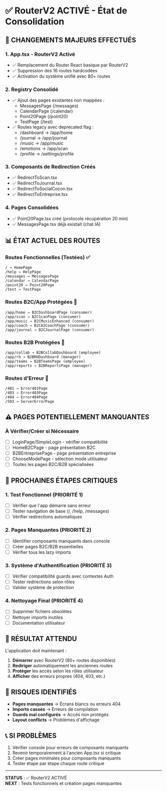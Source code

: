 # ✅ RouterV2 ACTIVÉ - État de Consolidation

## 🚀 CHANGEMENTS MAJEURS EFFECTUÉS

### 1. App.tsx - RouterV2 Activé
- ✅ Remplacement du Router React basique par RouterV2
- ✅ Suppression des 16 routes hardcodées  
- ✅ Activation du système unifié avec 80+ routes

### 2. Registry Consolidé
- ✅ Ajout des pages existantes non mappées :
  - MessagesPage (/messages)
  - CalendarPage (/calendar) 
  - Point20Page (/point20)
  - TestPage (/test)
- ✅ Routes legacy avec deprecated flag :
  - /dashboard → /app/home
  - /journal → /app/journal
  - /music → /app/music
  - /emotions → /app/scan
  - /profile → /settings/profile

### 3. Composants de Redirection Créés
- ✅ RedirectToScan.tsx
- ✅ RedirectToJournal.tsx 
- ✅ RedirectToSocialCocon.tsx
- ✅ RedirectToEntreprise.tsx

### 4. Pages Consolidées
- ✅ Point20Page.tsx créé (protocole récupération 20 min)
- ✅ MessagesPage.tsx déjà existait (chat IA)

## 📊 ÉTAT ACTUEL DES ROUTES

### Routes Fonctionnelles (Testées) ✅
```
/ → HomePage
/help → HelpPage  
/messages → MessagesPage
/calendar → CalendarPage
/point20 → Point20Page
/test → TestPage
```

### Routes B2C/App Protégées 🔐
```
/app/home → B2CDashboardPage (consumer)
/app/scan → B2CScanPage (consumer)
/app/music → B2CMusicEnhanced (consumer)
/app/coach → B2CAICoachPage (consumer)
/app/journal → B2CJournalPage (consumer)
```

### Routes B2B Protégées 🏢
```
/app/collab → B2BCollabDashboard (employee)
/app/rh → B2BRHDashboard (manager)
/app/teams → B2BTeamsPage (employee)
/app/reports → B2BReportsPage (manager)
```

### Routes d'Erreur 🚨
```
/401 → Error401Page
/403 → Error403Page
/404 → Error404Page
/503 → ServerErrorPage
```

## ⚠️ PAGES POTENTIELLEMENT MANQUANTES

### À Vérifier/Créer si Nécessaire
- [ ] LoginPage/SimpleLogin - vérifier compatibilité
- [ ] HomeB2CPage - page présentation B2C
- [ ] B2BEntreprisePage - page présentation entreprise
- [ ] ChooseModePage - sélection mode utilisateur
- [ ] Toutes les pages B2C/B2B spécialisées

## 🔧 PROCHAINES ÉTAPES CRITIQUES

### 1. Test Fonctionnel (PRIORITÉ 1)
- [ ] Vérifier que l'app démarre sans erreur
- [ ] Tester navigation de base (/, /help, /messages)
- [ ] Vérifier redirections automatiques

### 2. Pages Manquantes (PRIORITÉ 2)  
- [ ] Identifier composants manquants dans console
- [ ] Créer pages B2C/B2B essentielles
- [ ] Vérifier tous les lazy imports

### 3. Système d'Authentification (PRIORITÉ 3)
- [ ] Vérifier compatibilité guards avec contextes Auth
- [ ] Tester redirections selon rôles
- [ ] Valider système de protection

### 4. Nettoyage Final (PRIORITÉ 4)
- [ ] Supprimer fichiers obsolètes
- [ ] Nettoyer imports inutiles  
- [ ] Documentation utilisateur

## 🎯 RÉSULTAT ATTENDU

L'application doit maintenant :
1. **Démarrer** avec RouterV2 (80+ routes disponibles)
2. **Rediriger** automatiquement les anciennes routes
3. **Protéger** les accès selon les rôles utilisateur
4. **Afficher** des erreurs propres (404, 403, etc.)

## 🚨 RISQUES IDENTIFIÉS

- **Pages manquantes** → Écrans blancs ou erreurs 404
- **Imports cassés** → Erreurs de compilation  
- **Guards mal configurés** → Accès non protégés
- **Layout conflicts** → Problèmes d'affichage

## 📞 SI PROBLÈMES

1. Vérifier console pour erreurs de composants manquants
2. Revenir temporairement à l'ancien App.tsx si critique
3. Créer pages minimales pour composants manquants
4. Tester étape par étape chaque route critique

---

**STATUS** : ✅ RouterV2 ACTIVÉ  
**NEXT** : Tests fonctionnels et création pages manquantes